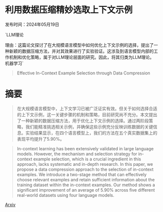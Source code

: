 # 利用数据压缩精妙选取上下文示例

发布时间：2024年05月19日

`LLM理论

理由：这篇论文探讨了在大规模语言模型中如何优化上下文示例的选择，提出了一种新颖的数据压缩方法，并对其效果进行了实验验证。这涉及到语言模型内部的工作机制和优化策略，属于对LLM理论层面的研究。因此，将其归类为LLM理论。` `机器学习`

> Effective In-Context Example Selection through Data Compression

# 摘要

> 在大规模语言模型中，上下文学习已被广泛证实有效。但关于如何选择合适的上下文示例，这一关键步骤的机制和策略，目前研究尚不充分。本文提出了一种新颖的数据压缩方法，用于优化上下文示例的选择。通过两阶段策略，我们能精准挑选相关示例，并确保这些示例充分反映训练数据的关键信息。实验结果显示，在四个语言模型上，我们的方法在五个真实数据集上的表现平均提升了5.90%。

> In-context learning has been extensively validated in large language models. However, the mechanism and selection strategy for in-context example selection, which is a crucial ingredient in this approach, lacks systematic and in-depth research. In this paper, we propose a data compression approach to the selection of in-context examples. We introduce a two-stage method that can effectively choose relevant examples and retain sufficient information about the training dataset within the in-context examples. Our method shows a significant improvement of an average of 5.90% across five different real-world datasets using four language models.

[Arxiv](https://arxiv.org/abs/2405.11465)